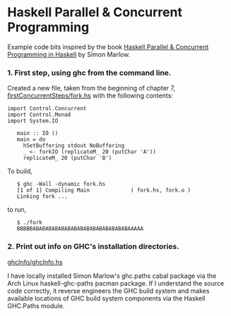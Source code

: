 # Haskell Parallel & Concurrent Programming
Example code bits inspired by the book
[Haskell Parallel & Concurrent Programming in Haskell](http://shop.oreilly.com/product/0636920026365.do)
by Simon Marlow.

### 1. First step, using ghc from the command line.
Created a new file, taken from the beginning of chapter 7,
[firstConcurrentSteps/fork.hs](firstConcurrentSteps/fork.hs)
with the following contents:
```
import Control.Concurrent
import Control.Monad
import System.IO

   main :: IO ()
   main = do
     hSetBuffering stdout NoBuffering
     _ <- forkIO (replicateM_ 20 (putChar 'A'))
     replicateM_ 20 (putChar 'B')
```
To build,
```
   $ ghc -Wall -dynamic fork.hs
   [1 of 1] Compiling Main             ( fork.hs, fork.o )
   Linking fork ...
``` 
to run,
```
   $ ./fork 
   BBBBBABABABABABABABABABABABABABABABAAAAA
```

### 2. Print out info on GHC's installation directories.
[ghcInfo/ghcInfo.hs](ghcInfo/ghcInfo.hs)

I have locally installed Simon Marlow's ghc.paths cabal package via 
the Arch Linux haskell-ghc-paths pacman package.  If I understand the
source code correctly, it reverse engineers the GHC build system and
makes available locations of GHC build system components via the Haskell
GHC.Paths module.
